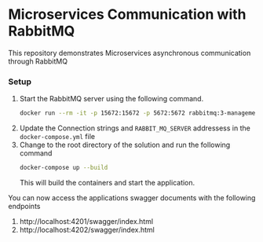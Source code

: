 # Microservices Communication with RabbitMQ
This repository demonstrates Microservices asynchronous communication through RabbitMQ

### Setup
1. Start the RabbitMQ server using the following command.
    ```bash
    docker run --rm -it -p 15672:15672 -p 5672:5672 rabbitmq:3-management
    ```
2. Update the Connection strings and `RABBIT_MQ_SERVER` addressess in the `docker-compose.yml` file
3. Change to the root directory of the solution and run the following command
    ```bash
    docker-compose up --build
    ```
    This will build the containers and start the application.

You can now access the applications swagger documents with the following endpoints
1. http://localhost:4201/swagger/index.html
2. http://localhost:4202/swagger/index.html
